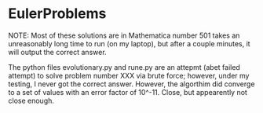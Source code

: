 # EulerProblems
NOTE:
Most of these solutions are in Mathematica
number 501 takes an unreasonably long time to run (on my laptop), but after a couple minutes,
  it will output the correct answer.

The python files evolutionary.py and rune.py are an attepmt (abet failed attempt) to solve problem number XXX via
  brute force; however, under my testing, I never got the correct answer. However, the algorthim did converge to
  a set of values with an error factor of 10^-11. Close, but appearently not close enough.
